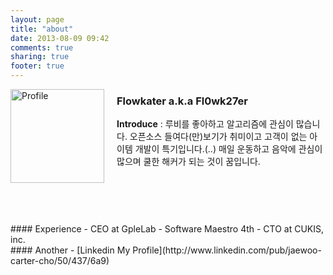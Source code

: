 ```yaml
---
layout: page
title: "about"
date: 2013-08-09 09:42
comments: true
sharing: true
footer: true
---
```


<div style="float:left;">
	<img src="http://img11.imageshack.us/img11/920/61791561.jpg" alt="Profile" style="width: 150px;"/>
</div>
<div style="padding-left:170px;">
	<h3>Flowkater a.k.a Fl0wk27er</h3>
	<p style="margin-bottom:5px;"><strong>Introduce</strong> : 루비를 좋아하고 알고리즘에 관심이 많습니다. 오픈소스 들여다(만)보기가 취미이고 고객이 없는 아이템 개발이 특기입니다.(..) 매일 운동하고 음악에 관심이 많으며 쿨한 해커가 되는 것이 꿈입니다.</p>
</div>
<br>
<br>
<br>
<br>
<br>
#### Experience
- CEO at GpleLab
- Software Maestro 4th
- CTO at CUKIS, inc.

<br>
#### Another
- [Linkedin My Profile](http://www.linkedin.com/pub/jaewoo-carter-cho/50/437/6a9)
